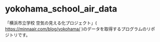 # yokohama_school_air_data
「横浜市立学校 空気の見える化プロジェクト」( https://minnaair.com/blog/yokohama/ )のデータを取得するプログラムのリポジトリです。
